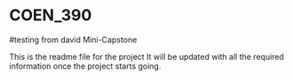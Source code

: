 # COEN_390
#testing from david
Mini-Capstone

This is the readme file for the project 
It will be updated with all the required information once the project starts going. 
